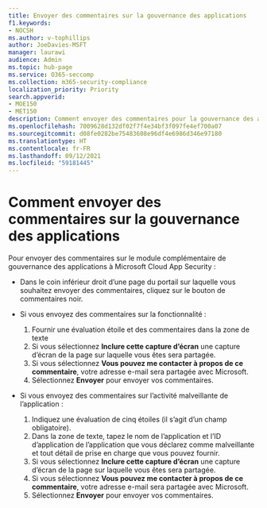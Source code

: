 ```yaml
---
title: Envoyer des commentaires sur la gouvernance des applications
f1.keywords:
- NOCSH
ms.author: v-tophillips
author: JoeDavies-MSFT
manager: laurawi
audience: Admin
ms.topic: hub-page
ms.service: O365-seccomp
ms.collection: m365-security-compliance
localization_priority: Priority
search.appverid:
- MOE150
- MET150
description: Comment envoyer des commentaires pour la gouvernance des applications.
ms.openlocfilehash: 7009628d132df02f7f4e34bf3f097fe4ef700a07
ms.sourcegitcommit: d08fe0282be75483608e96df4e6986d346e97180
ms.translationtype: HT
ms.contentlocale: fr-FR
ms.lasthandoff: 09/12/2021
ms.locfileid: "59181445"
---
```

# <a name="how-to-submit-feedback-on-app-governance"></a>Comment envoyer des commentaires sur la gouvernance des applications 

Pour envoyer des commentaires sur le module complémentaire de gouvernance des applications à Microsoft Cloud App Security :

- Dans le coin inférieur droit d’une page du portail sur laquelle vous souhaitez envoyer des commentaires, cliquez sur le bouton de commentaires noir.

- Si vous envoyez des commentaires sur la fonctionnalité :
  1. Fournir une évaluation étoile et des commentaires dans la zone de texte  
  1. Si vous sélectionnez **Inclure cette capture d’écran** une capture d’écran de la page sur laquelle vous êtes sera partagée.  
  1. Si vous sélectionnez **Vous pouvez me contacter à propos de ce commentaire**, votre adresse e-mail sera partagée avec Microsoft.
  1. Sélectionnez **Envoyer** pour envoyer vos commentaires.

- Si vous envoyez des commentaires sur l’activité malveillante de l’application :

  1. Indiquez une évaluation de cinq étoiles (il s’agit d’un champ obligatoire).
  1. Dans la zone de texte, tapez le nom de l’application et l’ID d’application de l’application que vous déclarez comme malveillante et tout détail de prise en charge que vous pouvez fournir.
  1. Si vous sélectionnez **Inclure cette capture d’écran** une capture d’écran de la page sur laquelle vous êtes sera partagée.  
  1. Si vous sélectionnez **Vous pouvez me contacter à propos de ce commentaire**, votre adresse e-mail sera partagée avec Microsoft.
  1. Sélectionnez **Envoyer** pour envoyer vos commentaires.
